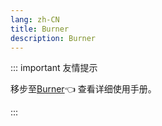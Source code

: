 ```yaml
---
lang: zh-CN
title: Burner
description: Burner
---
```


::: important 友情提示

移步至[Burner](https://burner.flmelody.org)👈 查看详细使用手册。

:::

